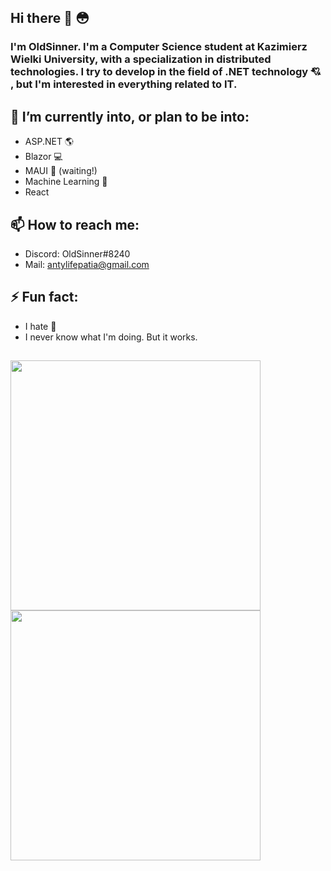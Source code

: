 ## Hi there 👋 😳
### I'm OldSinner. I'm a Computer Science student at Kazimierz Wielki University, with a specialization in distributed technologies. I try to develop in the field of .NET technology 💘 , but I'm interested in everything related to IT.
## 🔭 I’m currently into, or plan to be into: 
 - ASP.NET 🌎 
 - Blazor 💻 
 - MAUI 📱 (waiting!)
 - Machine Learning 🐍
 - React
## 📫 How to reach me:
 - Discord: OldSinner#8240
 - Mail: antylifepatia@gmail.com
## ⚡ Fun fact:
 - I hate 🍄
 - I never know what I'm doing. But it works. 
##
<img width="400" src="https://github-readme-stats.vercel.app/api?username=OldSinner&show_icons=true&theme=radical"><img width="400" src="https://github-readme-stats.vercel.app/api/top-langs/?username=OldSinner&layout=compact&theme=radical">
